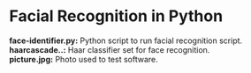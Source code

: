 <h1>Facial Recognition in Python</h1>

<b>face-identifier.py:</b> Python script to run facial recognition script.  
<b>haarcascade..:</b> Haar classifier set for face recognition.  
<b>picture.jpg:</b> Photo used to test software.  
